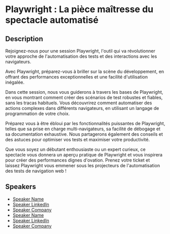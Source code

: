 # Playwright : La pièce maîtresse du spectacle automatisé

## Description

Rejoignez-nous pour une session Playwright, l'outil qui va révolutionner votre approche de l'automatisation des tests et des interactions avec les navigateurs.

Avec Playwright, préparez-vous à briller sur la scène du développement, en offrant des performances exceptionnelles et une facilité d'utilisation inégalée.

Dans cette session, nous vous guiderons à travers les bases de Playwright, en vous montrant comment créer des scénarios de test robustes et fiables, sans les tracas habituels. Vous découvrirez comment automatiser des actions complexes dans différents navigateurs, en utilisant un langage de programmation de votre choix.

Préparez vous à être ébloui par les fonctionnalités puissantes de Playwright, telles que sa prise en charge multi-navigateurs, sa facilité de débogage et sa documentation exhaustive. Nous partagerons également des conseils et des astuces pour optimiser vos tests et maximiser votre productivité.

Que vous soyez un débutant enthousiaste ou un expert curieux, ce spectacle vous donnera un aperçu pratique de Playwright et vous inspirera pour créer des performances dignes d'ovation. Prenez votre ticket et laissez Playwright vous emmener sous les projecteurs de l'automatisation des tests de navigation web !

## Speakers

- [Speaker Name](https://x.com/speaker_x_handle)
- [Speaker LinkedIn](https://linkedin.com/in/speaker_linkedin_handle)
- [Speaker Company](https://speaker_company_url)
- [Speaker Name](https://x.com/speaker_x_handle)
- [Speaker LinkedIn](https://linkedin.com/in/speaker_linkedin_handle)
- [Speaker Company](https://speaker_company_url)
